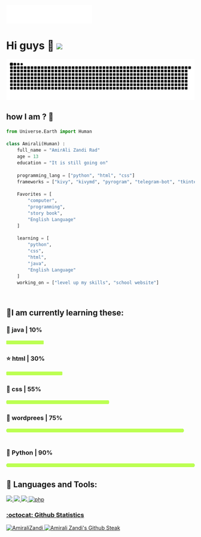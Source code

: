 <img src=header.svg />


# Hi guys 🙂  [![](https://img.shields.io/static/v1?label=Sponsor&message=%E2%9D%A4&logo=GitHub&color=%23fe8e86)](https://github.com/AmiraliZandi) 


<img src="https://raw.githubusercontent.com/AmiraliZandi/AmiraliZandi/250d6af04a65ff1f44c627afe80309f951e0a1dd/github-contribution-grid-snake.svg" alt="just for fun :D">

## how I am ? 🤔
```py
from Universe.Earth import Human

class Amirali(Human) :
    full_name = "AmirAli Zandi Rad"
    age = 13
    education = "It is still going on"

    programming_lang = ["python", "html", "css"]
    frameworks = ["kivy", "kivymd", "pyrogram", "telegram-bot", "tkinter",...]

    Favorites = [
        "computer",
        "programming",
        "story book",
        "English Language"
    ]

    learning = [
        "python",
        "css",
        "html",
        "java",
        "English Language"
    ]
    working_on = ["level up my skills", "school website"]

```

<br>
<h2 align="left">🌱I am currently learning these:</h2>
<h3 align="left">🔮 java | 10%</h3><img align="left" src="https://raw.githubusercontent.com/AmiraliZandi/AmiraliZandi/main/bar.png" width="100px" height="16px">
<br>
<h3 align="left">⭐ html | 30%</h3><img align="left" src="https://raw.githubusercontent.com/AmiraliZandi/AmiraliZandi/main/bar.png" width="150px" height="16px">
<br>

<h3 align="left">🔮 css | 55%</h3><img align="left" src="https://raw.githubusercontent.com/AmiraliZandi/AmiraliZandi/main/bar.png" width="275px" height="16px">
<br>
<h3 align="left">🔮 wordprees | 75%</h3><img align="left" src="https://raw.githubusercontent.com/AmiraliZandi/AmiraliZandi/main/bar.png" width="475px" height="16px">
<br>
<br>
<h3 align="left">🔮 Python | 90%</h3><img align="left" src="https://raw.githubusercontent.com/AmiraliZandi/AmiraliZandi/main/bar.png" width="600px" height="16px">
<br>

## 🚀 Languages and Tools:
<p align="left"> 
        <a href="https://www.w3.org/html/" target="_blank"> <img src="https://img.icons8.com/color/48/000000/html-5.png"/> </a> 
        <a href="https://www.w3schools.com/css/" target="_blank"> <img src="https://img.icons8.com/color/48/000000/css3.png"/> </a>
        <a href="https://www.python.org" target="_blank"> <img src="https://img.icons8.com/color/48/000000/python.png"/> </a>
        <a href="https://www.php.net" target="_blank"> <img src="https://img.icons8.com/ios-filled/50/000000/php-logo.png" alt="php"/
        </a> 
</p>

### :octocat: Github Statistics

<p align="left">
<img  src="https://github-readme-stats.vercel.app/api?username=AmiraliZandi&show_icons=true&theme=radical" alt="AmiraliZandi" width="480" height="180" />
 <img src="https://github-readme-streak-stats.herokuapp.com/?user=AmiraliZandi&theme=monokai" alt="Amirali Zandi's Github Steak" />
</p>
